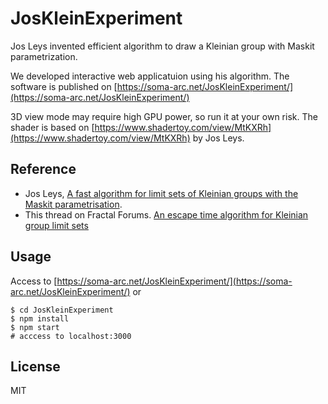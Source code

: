 # JosKleinExperiment

Jos Leys invented efficient algorithm to draw a Kleinian group with Maskit
parametrization.

We developed interactive web applicatuion using his algorithm.
The software is published on [https://soma-arc.net/JosKleinExperiment/](https://soma-arc.net/JosKleinExperiment/)

3D view mode may require high GPU power, so run it at your own risk.
The shader is based on [https://www.shadertoy.com/view/MtKXRh](https://www.shadertoy.com/view/MtKXRh) by Jos Leys.

## Reference
- Jos Leys, [A fast algorithm for limit sets of Kleinian groups with the Maskit parametrisation](http://www.josleys.com/article_show.php?id=221).
- This thread on Fractal Forums. [An escape time algorithm for Kleinian group limit sets](http://www.fractalforums.com/3d-fractal-generation/an-escape-tim-algorithm-for-kleinian-group-limit-sets/)

## Usage
Access to [https://soma-arc.net/JosKleinExperiment/](https://soma-arc.net/JosKleinExperiment/) or
```
$ cd JosKleinExperiment
$ npm install
$ npm start
# acccess to localhost:3000
```

## License
MIT
